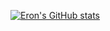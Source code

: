 [![Eron's GitHub stats](https://github-readme-stats.vercel.app/api?username=Grimnirobser&show_icons=true&theme=synthwave)](https://github.com/anuraghazra/github-readme-stats)
